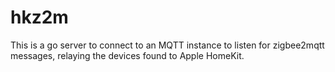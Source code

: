 # hkz2m

This is a go server to connect to an MQTT instance to listen for
zigbee2mqtt messages, relaying the devices found to Apple HomeKit.
